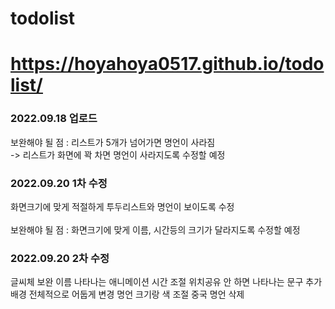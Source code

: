 # todolist
# https://hoyahoya0517.github.io/todolist/

<h3>2022.09.18 업로드</h3>

보완해야 될 점 : 리스트가 5개가 넘어가면 명언이 사라짐
<br>
-> 리스트가 화면에 꽉 차면 명언이 사라지도록 수정할 예정

<h3>2022.09.20 1차 수정</h3>

화면크기에 맞게
적절하게 투두리스트와 명언이 보이도록 수정
<br>
<br>
보완해야 될 점 : 화면크기에 맞게 이름, 시간등의 크기가 달라지도록 수정할 예정

<h3>2022.09.20 2차 수정</h3>

글씨체 보완
이름 나타나는 애니메이션 시간 조절
위치공유 안 하면 나타나는 문구 추가
배경 전체적으로 어둡게 변경
명언 크기랑 색 조절
중국 명언 삭제
